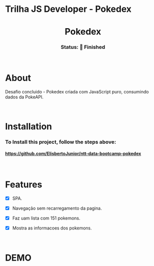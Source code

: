 # Trilha JS Developer - Pokedex

<div align="center">
    <h1>Pokedex</h1>
</div>  

<div align="center">
    <h3> Status: 🚀 Finished </h3>
</div>

<br>

# About

<p> Desafio concluido - Pokedex criada com JavaScript puro, consumindo dados da PokeAPI. </p>

<br>

# Installation

### To Install this project, follow the steps above:

#### https://github.com/ElisbertoJunior/ntt-data-bootcamp-pokedex




<br>


# Features 
- [x]  SPA.
- [x]  Navegação sem recarregamento da pagina.
- [x]  Faz uam lista com 151 pokemons.
- [x]  Mostra as informacoes dos pokemons. 




<br>


# DEMO 

<h1 align="center">
    
</h1>